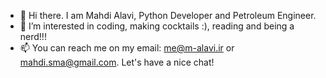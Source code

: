 - 👋 Hi there. I am Mahdi Alavi, Python Developer and Petroleum Engineer. 
- 👀 I’m interested in coding, making cocktails :), reading and being a nerd!!!
- 📫 You can reach me on my email: me@m-alavi.ir or mahdi.sma@gmail.com. Let's have a nice chat!


